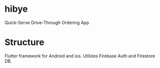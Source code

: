 # hibye

Quick-Serve Drive-Through Ordering App

# Structure
Flutter framework for Android and ios.
Utilizes Firebase Auth and Firestore DB.

